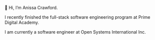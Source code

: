 👋 Hi, I’m Anissa Crawford. 

I recently finished the full-stack software engineering program at Prime Digital Academy.

I am currently a software engineer at Open Systems International Inc. 

<!---
anissacrawford/anissacrawford is a ✨ special ✨ repository because its `README.md` (this file) appears on your GitHub profile.
You can click the Preview link to take a look at your changes.
--->
